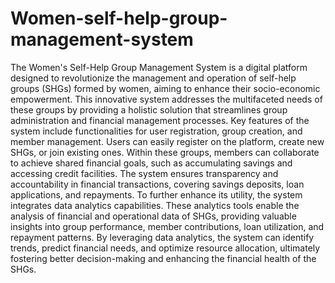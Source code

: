 # Women-self-help-group-management-system

The Women's Self-Help Group Management System is a digital platform designed to revolutionize the management and operation of self-help groups (SHGs) formed by women, aiming to enhance their socio-economic empowerment. This innovative system addresses the multifaceted needs of these groups by providing a holistic solution that streamlines group administration and financial management processes. Key features of the system include functionalities for user registration, group creation, and member management. Users can easily register on the platform, create new SHGs, or join existing ones. Within these groups, members can collaborate to achieve shared financial goals, such as accumulating savings and accessing credit facilities. The system ensures transparency and accountability in financial transactions, covering savings deposits, loan applications, and repayments. To further enhance its utility, the system integrates data analytics capabilities. These analytics tools enable the analysis of financial and operational data of SHGs, providing valuable insights into group performance, member contributions, loan utilization, and repayment patterns. By leveraging data analytics, the system can identify trends, predict financial needs, and optimize resource allocation, ultimately fostering better decision-making and enhancing the financial health of the SHGs.
